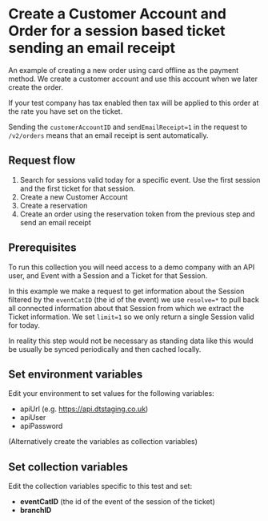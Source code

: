 # Create a Customer Account and Order for a session based ticket sending an email receipt

An example of creating a new order using card offline as the payment method. We create a customer account and use this account when we later create the order.

If your test company has tax enabled then tax will be applied to this order at the rate you have set on the ticket.

Sending the `customerAccountID` and `sendEmailReceipt=1` in the request to `/v2/orders` means that an email receipt is sent automatically.

## Request flow

1. Search for sessions valid today for a specific event. Use the first session and the first ticket for that session.
2. Create a new Customer Account 
3. Create a reservation
4. Create an order using the reservation token from the previous step and send an email receipt


## Prerequisites

To run this collection you will need access to a demo company with an API user, and Event with a Session and a Ticket for that Session.

In this example we make a request to get information about the Session filtered by the `eventCatID` (the id of the event) we use `resolve=*` to pull back all connected information about that Session from which we extract the Ticket information. We set `limit=1` so we only return a single Session valid for today.

In reality this step would not be necessary as standing data like this would be usually be synced periodically and then cached locally.

## Set environment variables

Edit your environment to set values for the following variables: 

- apiUrl (e.g. https://api.dtstaging.co.uk)
- apiUser
- apiPassword

(Alternatively create the variables as collection variables)

## Set collection variables

Edit the collection variables specific to this test and set:

- **eventCatID** (the id of the event of the session of the ticket)
- **branchID**




